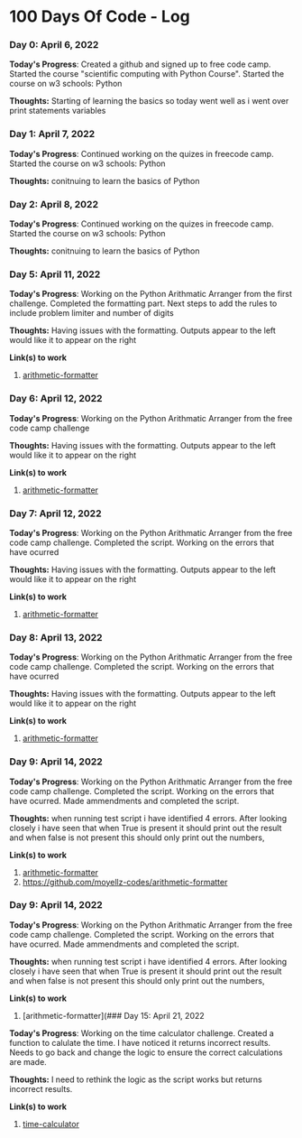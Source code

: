 # 100 Days Of Code - Log

### Day 0: April 6, 2022

**Today's Progress**: Created a github and signed up to free code camp. Started the course "scientific computing with Python Course". Started the course on w3 schools: Python

**Thoughts:** Starting of learning the basics so today went well as i went over print statements variables 

### Day 1: April 7, 2022

**Today's Progress**: Continued working on the quizes in freecode camp. Started the course on w3 schools: Python

**Thoughts:** conitnuing to learn the basics of Python

### Day 2: April 8, 2022

**Today's Progress**: Continued working on the quizes in freecode camp. Started the course on w3 schools: Python

**Thoughts:** conitnuing to learn the basics of Python


### Day 5: April 11, 2022

**Today's Progress**: Working on the Python Arithmatic Arranger from the first challenge. Completed the formatting part. Next steps to add the rules to include problem limiter and number of digits

**Thoughts:** Having issues with the formatting. Outputs appear to the left would like it to appear on the right

**Link(s) to work**
1. [arithmetic-formatter](https://www.freecodecamp.org/learn/scientific-computing-with-python/scientific-computing-with-python-projects/arithmetic-formatter)

### Day 6: April 12, 2022

**Today's Progress**: Working on the Python Arithmatic Arranger from the free code camp challenge

**Thoughts:** Having issues with the formatting. Outputs appear to the left would like it to appear on the right

**Link(s) to work**
1. [arithmetic-formatter](https://www.freecodecamp.org/learn/scientific-computing-with-python/scientific-computing-with-python-projects/arithmetic-formatter)

### Day 7: April 12, 2022

**Today's Progress**: Working on the Python Arithmatic Arranger from the free code camp challenge. Completed the script. Working on the errors that have ocurred

**Thoughts:** Having issues with the formatting. Outputs appear to the left would like it to appear on the right

**Link(s) to work**
1. [arithmetic-formatter](https://www.freecodecamp.org/learn/scientific-computing-with-python/scientific-computing-with-python-projects/arithmetic-formatter)

### Day 8: April 13, 2022

**Today's Progress**: Working on the Python Arithmatic Arranger from the free code camp challenge. Completed the script. Working on the errors that have ocurred

**Thoughts:** Having issues with the formatting. Outputs appear to the left would like it to appear on the right

**Link(s) to work**
1. [arithmetic-formatter](https://www.freecodecamp.org/learn/scientific-computing-with-python/scientific-computing-with-python-projects/arithmetic-formatter)

### Day 9: April 14, 2022

**Today's Progress**: Working on the Python Arithmatic Arranger from the free code camp challenge. Completed the script. Working on the errors that have ocurred. Made ammendments and completed the script.

**Thoughts:** when running test script i have identified 4 errors. After looking closely i have seen that when True is present it should print out the result and when false is not present this should only print out the numbers,

**Link(s) to work**
1. [arithmetic-formatter](https://www.freecodecamp.org/learn/scientific-computing-with-python/scientific-computing-with-python-projects/arithmetic-formatter)
2. https://github.com/moyellz-codes/arithmetic-formatter

### Day 9: April 14, 2022

**Today's Progress**: Working on the Python Arithmatic Arranger from the free code camp challenge. Completed the script. Working on the errors that have ocurred. Made ammendments and completed the script.

**Thoughts:** when running test script i have identified 4 errors. After looking closely i have seen that when True is present it should print out the result and when false is not present this should only print out the numbers,

**Link(s) to work**
1. [arithmetic-formatter](### Day 15: April 21, 2022

**Today's Progress**: Working on the time calculator challenge. Created a function to calulate the time. I have noticed it returns incorrect results. Needs to go back and change the logic to ensure the correct calculations are made.

**Thoughts:** I need to rethink the logic as the script works but returns incorrect results.

**Link(s) to work**
1. [time-calculator](https://www.freecodecamp.org/learn/scientific-computing-with-python/scientific-computing-with-python-projects/time-calculator)


